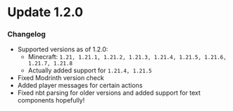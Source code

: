 # Update 1.2.0

### Changelog
- Supported versions as of 1.2.0:
  - Minecraft: `1.21, 1.21.1, 1.21.2, 1.21.3, 1.21.4, 1.21.5, 1.21.6, 1.21.7, 1.21.8`
  - Actually added support for `1.21.4, 1.21.5`
- Fixed Modrinth version check 
- Added player messages for certain actions
- Fixed nbt parsing for older versions and added support for text components hopefully!